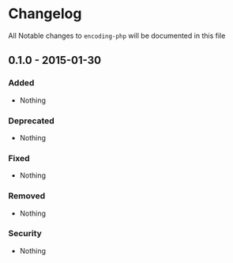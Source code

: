 # Changelog
All Notable changes to `encoding-php` will be documented in this file

## 0.1.0 - 2015-01-30

### Added
- Nothing

### Deprecated
- Nothing

### Fixed
- Nothing

### Removed
- Nothing

### Security
- Nothing
